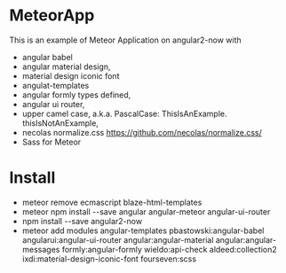 # MeteorApp
This is an example of Meteor Application on angular2-now with
- angular babel
- angular material design,
- material design iconic font
- angulat-templates
- angular formly types defined,
- angular ui router,
- upper camel case, a.k.a. PascalCase: ThisIsAnExample. thisIsNotAnExample,
- necolas normalize.css https://github.com/necolas/normalize.css/
- Sass for Meteor

# Install
- meteor remove ecmascript blaze-html-templates
- meteor npm install --save angular angular-meteor angular-ui-router
- npm install --save angular2-now
- meteor add
    modules
    angular-templates
    pbastowski:angular-babel
    angularui:angular-ui-router
    angular:angular-material
    angular:angular-messages
    formly:angular-formly
    wieldo:api-check
    aldeed:collection2
    ixdi:material-design-iconic-font
    fourseven:scss
